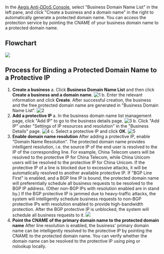 ﻿
In the [Aegis Anti-DDoS Console](https://console.cloud.tencent.com/gamesec), select "Business Domain Name List" in the left pane, and click "Create a business and a domain name" in the right to automatically generate a protected domain name. You can access the protection service by pointing the CNAME of your business domain name to a protected domain name.

## Flowchart
![](https://main.qcloudimg.com/raw/fbb9f8966ec2657da0eca193a02a5759.png)

## Process for Binding a Protected Domain Name to a Protective IP
1. **Create a business**
a. Click **Business Domain Name List** and then click **Create a business and a domain name**.
![1](https://i.imgur.com/97NlGsM.png)
b. Enter the relevant information and click **Create**. After successful creation, the business and the free protected domain name are generated in "Business Domain Name List".
![2](https://i.imgur.com/alM7Phf.png)
2. **Add a protective IP**
a. In the business domain name list management page, click "Add IP" to go to the business details page.
![3](https://i.imgur.com/lsYqM5N.png)
b. Click "Add IP" under "Settings of IP resources and resolution" in the "Business Details" page.
![4](https://i.imgur.com/Du6r0Dh.png)
c. Select a protective IP and click **OK**.
![5](https://i.imgur.com/3rwPUnQ.png)
3. **Enable domain name resolution**
After adding a protective IP, enable "Domain Name Resolution". The protected domain name provides intelligent resolution, i.e. the source IP of the end user is resolved to the IP of the corresponding line. For example, China Telecom users will be resolved to the protective IP for China Telecom, while China Unicom users will be resolved to the protective IP for China Unicom. If the protective IP of a line is blocked due to excessive attacks, it will be automatically resolved to another available protective IP.
If "BGP Line First" is enabled, and a BGP line IP is bound, the protected domain name will preferentially schedule all business requests to be resolved to the BGP IP address. (Other non-BGP IPs with resolution enabled are in stand by.) If the BGP protective IP is jammed due to heavy-traffic attacks, the system will intelligently schedule business requests to non-BGP protective IPs with resolution enabled to provide high-bandwidth protection. After the BGP protective IP is unblocked, the system will schedule all business requests to it.
![](https://i.imgur.com/sYxuhBy.png)
4. **Point the CNAME of the primary domain name to the protected domain name**
After line resolution is enabled, the business' primary domain name can be intelligently resolved to the protective IP by pointing the CNAME to the protected domain name.
You can verify whether the domain name can be resolved to the protective IP using ping or nslookup locally.
